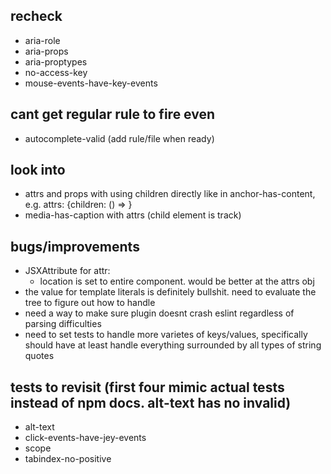 ## recheck

- aria-role
- aria-props
- aria-proptypes
- no-access-key
- mouse-events-have-key-events

## cant get regular rule to fire even

- autocomplete-valid (add rule/file when ready)

## look into

- attrs and props with using children directly like in anchor-has-content, e.g. attrs: {children: () => <Bar aria-hidden>}
- media-has-caption with attrs (child element is track)

## bugs/improvements

- JSXAttribute for attr:
  - location is set to entire component. would be better at the attrs obj
- the value for template literals is definitely bullshit. need to evaluate the tree to figure out how to handle
- need a way to make sure plugin doesnt crash eslint regardless of parsing difficulties
- need to set tests to handle more varietes of keys/values, specifically should have at least handle everything surrounded by all types of string quotes

## tests to revisit (first four mimic actual tests instead of npm docs. alt-text has no invalid)

- alt-text
- click-events-have-jey-events
- scope
- tabindex-no-positive

